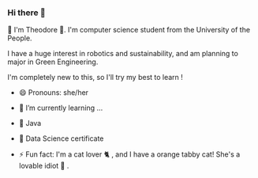 ### Hi there 👋

🏮
I'm Theodore 👋. I'm computer science student from the University of the People.

I have a huge interest in robotics and sustainability, and am planning to major in Green Engineering.

I'm completely new to this, so I'll try my best to learn !

- 😄 Pronouns: she/her
  
- 🌱 I’m currently learning ...
- 🔸 Java
- 🔸 Data Science certificate

- ⚡ Fun fact: I'm a cat lover 🐈 , and I have a orange tabby cat! She's a lovable idiot 🥰 .
